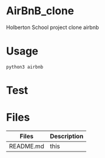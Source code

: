 # AirBnB_clone
Holberton School project clone airbnb

# Usage

```
python3 airbnb
```

# Test 

# Files

Files| Description
--|--
README.md | this


